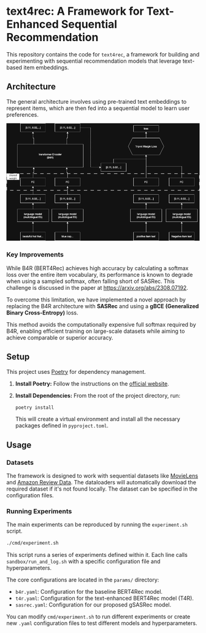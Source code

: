 # text4rec: A Framework for Text-Enhanced Sequential Recommendation

This repository contains the code for `text4rec`, a framework for building and experimenting with sequential recommendation models that leverage text-based item embeddings.

## Architecture

The general architecture involves using pre-trained text embeddings to represent items, which are then fed into a sequential model to learn user preferences.

<img src=Images/archtecture.png width=800>

### Key Improvements

While B4R (BERT4Rec) achieves high accuracy by calculating a softmax loss over the entire item vocabulary, its performance is known to degrade when using a sampled softmax, often falling short of SASRec. This challenge is discussed in the paper at https://arxiv.org/abs/2308.07192.

To overcome this limitation, we have implemented a novel approach by replacing the B4R architecture with **SASRec** and using a **gBCE (Generalized Binary Cross-Entropy)** loss.

This method avoids the computationally expensive full softmax required by B4R, enabling efficient training on large-scale datasets while aiming to achieve comparable or superior accuracy.

## Setup

This project uses [Poetry](https://python-poetry.org/) for dependency management.

1.  **Install Poetry:** Follow the instructions on the [official website](https://python-poetry.org/docs/#installation).

2.  **Install Dependencies:** From the root of the project directory, run:
    ```bash
    poetry install
    ```
    This will create a virtual environment and install all the necessary packages defined in `pyproject.toml`.

## Usage

### Datasets

The framework is designed to work with sequential datasets like [MovieLens](https://grouplens.org/datasets/movielens/) and [Amazon Review Data](https://jmcauley.ucsd.edu/data/amazon/). The dataloaders will automatically download the required dataset if it's not found locally. The dataset can be specified in the configuration files.

### Running Experiments

The main experiments can be reproduced by running the `experiment.sh` script.

```bash
./cmd/experiment.sh
```

This script runs a series of experiments defined within it. Each line calls `sandbox/run_and_log.sh` with a specific configuration file and hyperparameters.

The core configurations are located in the `params/` directory:
-   `b4r.yaml`: Configuration for the baseline BERT4Rec model.
-   `t4r.yaml`: Configuration for the text-enhanced BERT4Rec model (T4R).
-   `sasrec.yaml`: Configuration for our proposed gSASRec model.

You can modify `cmd/experiment.sh` to run different experiments or create new `.yaml` configuration files to test different models and hyperparameters.